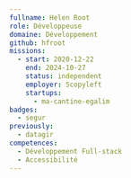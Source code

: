 ```yaml
---
fullname: Helen Root
role: Développeuse
domaine: Développement
github: hfroot
missions:
  - start: 2020-12-22
    end: 2024-10-27
    status: independent
    employer: Scopyleft
    startups:
      - ma-cantine-egalim
badges:
  - segur
previously:
  - datagir
competences:
  - Développement Full-stack
  - Accessibilité
---
```

